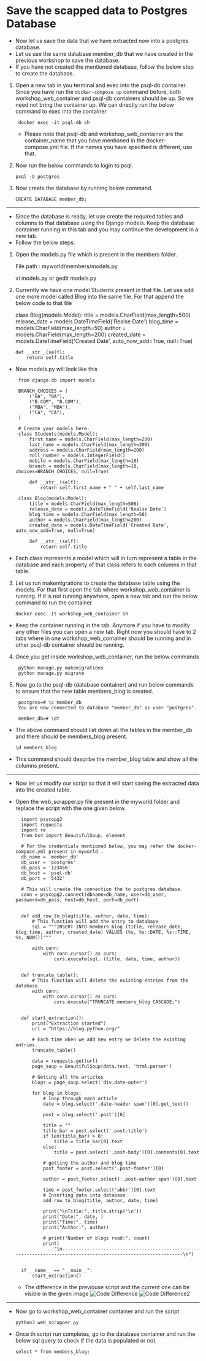 # Save the scapped data to Postgres Database

- Now let us save the data that we have extracted now into a postgres database.
- Let us use the same database member_db that we have created in the previous workshop to save the database.
- If you have not created the mentioned database, follow the below step to create the database.

1. Open a new tab in you terminal and exec into the psql-db container. Since you have run the `docker-compose up` command 
before, both workshop_web_container and psql-db containers should be up. So we need not bring the container up. We can directly 
   run the below command to exec into the container
   
        docker exec -it psql-db sh

    - Please note that psql-db and workshop_web_container are the container_name that you have mentioned in the 
docker-compose.yml file. If the names you have specified is different, use that.
    
2. Now run the below commands to login to psql.

       psql -U postgres
3. Now create the database by running below command.

       CREATE DATABASE member_db;

<hr/>

- Since the database is ready, let use create the required tables and columns to that database using the Django models. Keep the database container
  running in this tab and you may continue the development in a new tab.
- Follow the below steps:

1. Open the models.py file which is present in the members folder. 

      
     File path : myworld/members/models.py

     vi models.py
        or
     gedit models.py

2. Currently we have one model Students present in that file. Let use add one more model called Blog into the same file.
For that append the below code to that file
   

    class Blog(models.Model):
       title = models.CharField(max_length=500)
       release_date = models.DateTimeField('Realse Date')
       blog_time = models.CharField(max_length=50)
       author = models.CharField(max_length=200)
       created_date = models.DateTimeField('Created Date', auto_now_add=True, null=True)
   
       def __str__(self):                               
           return self.title

  - Now models.py will look like this

         from django.db import models
   
         BRANCH_CHOICES = (
             ("BA", "BA"),
             ("B.COM", "B.COM"),
             ("MBA", "MBA"),
             ("CA", "CA"),
         )
         
         # Create your models here.
         class Students(models.Model):
             first_name = models.CharField(max_length=200)
             last_name = models.CharField(max_length=200)
             address = models.CharField(max_length=200)
             roll_number = models.IntegerField()
             mobile = models.CharField(max_length=10)
             branch = models.CharField(max_length=10, choices=BRANCH_CHOICES, null=True)
         
             def __str__(self):
                 return self.first_name + " " + self.last_name
         
         class Blog(models.Model):
             title = models.CharField(max_length=500)
             release_date = models.DateTimeField('Realse Date')
             blog_time = models.CharField(max_length=50)
             author = models.CharField(max_length=200)
             created_date = models.DateTimeField('Created Date', auto_now_add=True, null=True)
         
             def __str__(self):                               
                 return self.title
   
   - Each class represents a model which will in turn represent a table in the database and each property of that class refers to
each columns in that table.
     
3. Let us run makemigrations to create the database table using the models. For that first open the tab where workshop_web_container is running.
If it is not running anywhere, open a new tab and run the below command to run the container
   
       docker exec -it workshop_web_container sh
  - Keep the container running in the tab. Anymore if you have to modify any other files you can open a new tab. Right now 
you should have to 2 tabs where in one workshop_web_container should be running and in other psql-db container should be running.
    
4. Once you get inside workshop_web_container, run the below commands

        python manage.py makemigrations
        python manage.py migrate
5. Now go to the psql-db (database container) and run below commands to ensure that the new table members_blog is created.

        postgres=# \c member_db
        You are now connected to database "member_db" as user "postgres".
   
        member_db=# \dt
  - The above command should list down all the tables in the member_db and there should be members_blog present.
    
        \d members_blog
  - This command should describe the member_blog table and show all the columns present.

<hr/>

- Now let us modify our script so that it will start saving the extracted data into the created table.
- Open the web_scrapper.py file present in the myworld folder and replace the script with the one given below.

        import psycopg2
        import requests
        import re
        from bs4 import BeautifulSoup, element
        
        # For the credentials mentioned below, you may refer the docker-compose.yml present in myworld .
        db_name = 'member_db'
        db_user = 'postgres'
        db_pass = '123456'
        db_host = 'psql-db'
        db_port = '5432'
        
        # This will create the connection the to postgres database.
        conn = psycopg2.connect(dbname=db_name, user=db_user, password=db_pass, host=db_host, port=db_port)
        
        
        def add_row_to_blog(title, author, date, time):
            # This function will add the entry to database
            sql = """INSERT INTO members_blog (title, release_date, blog_time, author, created_date) VALUES (%s, %s::DATE, %s::TIME, %s, NOW())"""
        
            with conn:
                with conn.cursor() as curs:
                    curs.execute(sql, (title, date, time, author))
        
        
        def truncate_table():
            # This function will delete the existing entries from the database.
            with conn:
                with conn.cursor() as curs:
                    curs.execute("TRUNCATE members_blog CASCADE;")
        
        
        def start_extraction():
            print("Extraction started")
            url = "https://blog.python.org/"
        
            # Each time when we add new entry we delete the existing entries.
            truncate_table()
        
            data = requests.get(url)
            page_soup = BeautifulSoup(data.text, 'html.parser')
        
            # Getting all the articles
            blogs = page_soup.select('div.date-outer')
        
            for blog in blogs:
                # loop through each article
                date = blog.select('.date-header span')[0].get_text()
        
                post = blog.select('.post')[0]
        
                title = ""
                title_bar = post.select('.post-title')
                if len(title_bar) > 0:
                    title = title_bar[0].text
                else:
                    title = post.select('.post-body')[0].contents[0].text
        
                # getting the author and blog time
                post_footer = post.select('.post-footer')[0]
        
                author = post_footer.select('.post-author span')[0].text
        
                time = post_footer.select('abbr')[0].text
                # Inserting data into database
                add_row_to_blog(title, author, date, time)
        
                print("\nTitle:", title.strip('\n'))
                print("Date:", date, )
                print("Time:", time)
                print("Author:", author)
        
                # print("Number of blogs read:", count)
                print(
                    "\n---------------------------------------------------------------------------------------------------------------\n")
        
        
        if __name__ == "__main__":
            start_extraction()

  - The difference in the previouse script and the current one can be visible in the given image
    ![Code Difference](Code_difference_1.png)
    ![Code Difference2](code_difference_2.png)
    
<hr/>

    
- Now go to workshop_web_container container and run the script

      python3 web_scrapper.py
- Once th script run completes, go to the database container and run the below sql query to check if the data is populated or not.

      select * from members_blog;